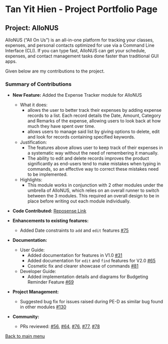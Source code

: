 # Tan Yit Hien - Project Portfolio Page

## Project: AlloNUS

AlloNUS (“All On Us”) is an all-in-one platform
for tracking your classes, expenses, and personal contacts
optimized for use via a Command Line Interface (CLI).
If you can type fast, AlloNUS can get your schedule, expenses,
and contact management tasks done faster than traditional GUI apps.

Given below are my contributions to the project.

### Summary of Contributions

- **New Feature:** Added the Expense Tracker module for AlloNUS
    - What it does:
        - allows the user to better track their expenses by adding expense records to a list.
          Each record details the Date, Amount, Category and Remarks of the expense, allowing users to look back
          at how much they have spent over time.
        - allows users to manage said list by giving options to delete, edit and look for records containing
          specified keywords.
    - Justification:
        - The features above allows user to keep track of their expenses in a systematic way without the need of
          remembering it manually.
        - The ability to edit and delete records improves the product significantly as end-users tend to make
          mistakes when typing in commands, so an effective way to correct these mistakes need to be implemented.
    - Highlights:
        - This module works in conjunction with 2 other modules under the umbrella of AlloNUS, which relies on an
          overall runner to switch between the 3 modules. This required an overall design to be in place before
          writing out each module individually.

- **Code Contributed:**
  [Reposense Link](https://nus-cs2113-ay2122s2.github.io/tp-dashboard/?search=yithien&breakdown=true&sort=groupTitle&sortWithin=title&since=2022-02-18&timeframe=commit&mergegroup=&groupSelect=groupByRepos&checkedFileTypes=docs~functional-code~test-code~other)
- **Enhancements to existing features:**
    - Added Date constraints to `add` and `edit` features [#75](https://github.com/AY2122S2-CS2113-F10-4/tp/pull/75)
- **Documentation:**
    - User Guide:
        - Added documentation for features in V1.0 [#31](https://github.com/AY2122S2-CS2113-F10-4/tp/pull/31)
        - Added documentation for `edit` and `find` features for V2.0 [#65](https://github.com/AY2122S2-CS2113-F10-4/tp/pull/65)
        - Cosmetic fix and clearer showcase of commands [#81](https://github.com/AY2122S2-CS2113-F10-4/tp/pull/81)
    - Developer Guide:
        - Added implementation details and diagrams for Budgeting Reminder Feature
          [#69](https://github.com/AY2122S2-CS2113-F10-4/tp/pull/69)
- **Project Management:**
    - Suggested bug fix for issues raised during PE-D as similar bug found in other modules
      [#130](https://github.com/AY2122S2-CS2113-F10-4/tp/pull/130)
- **Community:**
    - PRs reviewed: [#56](https://github.com/AY2122S2-CS2113-F10-4/tp/pull/56),
      [#64](https://github.com/AY2122S2-CS2113-F10-4/tp/pull/64),
      [#76](https://github.com/AY2122S2-CS2113-F10-4/tp/pull/76),
      [#77](https://github.com/AY2122S2-CS2113-F10-4/tp/pull/77),
      [#78](https://github.com/AY2122S2-CS2113-F10-4/tp/pull/78)

[Back to main menu](https://ay2122s2-cs2113-f10-4.github.io/tp/)
